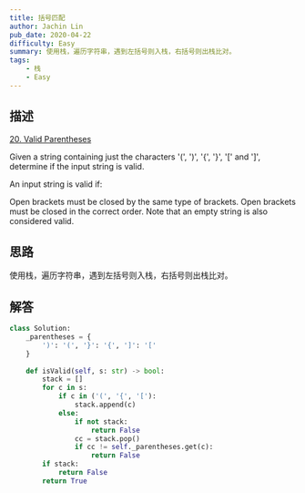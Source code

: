 ```yaml
---
title: 括号匹配
author: Jachin Lin
pub_date: 2020-04-22
difficulty: Easy
summary: 使用栈，遍历字符串，遇到左括号则入栈，右括号则出栈比对。
tags:
    - 栈
    - Easy
---
```


## 描述
[20. Valid Parentheses](https://leetcode.com/problems/valid-parentheses/)

Given a string containing just the characters '(', ')', '{', '}', '[' and ']', determine if the input string is valid.

An input string is valid if:

Open brackets must be closed by the same type of brackets.
Open brackets must be closed in the correct order.
Note that an empty string is also considered valid.

## 思路

使用栈，遍历字符串，遇到左括号则入栈，右括号则出栈比对。

## 解答

```python
class Solution:
    _parentheses = {
        ')': '(', '}': '{', ']': '[' 
    }
    
    def isValid(self, s: str) -> bool:
        stack = []
        for c in s:
            if c in ('(', '{', '['):
                stack.append(c)
            else:
                if not stack:
                    return False
                cc = stack.pop()
                if cc != self._parentheses.get(c):
                    return False
        if stack:
            return False
        return True
```